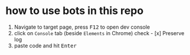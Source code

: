 # how to use bots in this repo

1) Navigate to target page, press <kbd>F12</kbd> to open dev console
2) click on `Console` tab (beside `Elements` in Chrome)
check - [x] Preserve log
4) paste code and hit <kbd>Enter</kbd>
